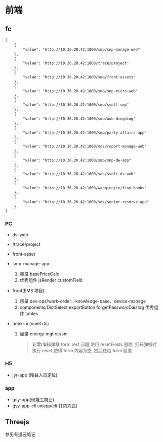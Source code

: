 # 前端

## fc

```txt
[
    {
        "value": "http://10.36.20.42:1000/smp/smp-manage-web"
    },
    {
        "value": "http://10.36.20.42:1000/trace/project"
    },
    {
        "value": "http://10.36.20.42:1000/smp/front-assets"
    },
    {
        "value": "http://10.36.20.42:1000/smp/smp-micro-web"
    },
    {
        "value": "http://10.36.20.42:1000/smp/svolt-smp"
    },
    {
        "value": "http://10.36.20.42:1000/smp/uwb-dingding"
    },
    {
        "value": "http://10.36.20.42:1000/smp/party-affairs-app"
    },
    {
        "value": "http://10.36.20.42:1000/mds/report-manage-web"
    },
    {
        "value": "http://10.36.20.42:1000/smp/smp-dw-app"
    },
    {
        "value": "http://10.36.20.42:1000/sds/svolt-ds-web"
    },
    {
        "value": "http://10.36.20.42:1000/wangjunjie/fcny_books"
    },
    {
        "value": "http://10.36.20.42:1000/sds/senior-reserve-app"
    }
]
```

### PC

- ds-web
- /trace/project
- front-asset

- smp-manage-app
  1. 目录 basePriceCalc
  2. 优秀组件 jsRender customField
- front(EMS 项目)
  1. 目录 dev-ops/work-order、knowledge-base、device-manage
  2. components/DictSelect exportButton forgetPasswordDaialog 优秀组件 tables
- onex-ui (vue3+ts)
  1. 目录 energy-mgt oc/sm
     > 新增/编辑弹框 form rest 问题 使用 resetFields 思路: 打开弹框时执行 reset,使得 form 内容为空, 然后在给 form 赋值

### H5

- jyr-app (精益人员定位)

### app

- gsy-app(储能工商业)
- gsy-app-cli uniapp(cli 打包方式)

## Threejs

参见有道云笔记
